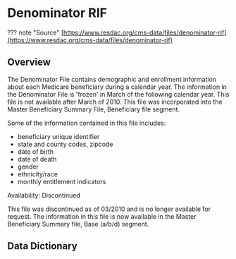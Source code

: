 # Denominator RIF

??? note "Source"
    [https://www.resdac.org/cms-data/files/denominator-rif](https://www.resdac.org/cms-data/files/denominator-rif)

## Overview

The Denominator File contains demographic and enrollment information about each Medicare beneficiary during a calendar year. The information in the Denominator File is 'frozen' in March of the following calendar year. This file is not available after March of 2010. This file was incorporated into the Master Beneficiary Summary File, Beneficiary file segment.

Some of the information contained in this file includes:

- beneficiary unique identifier
- state and county codes, zipcode
- date of birth
- date of death
- gender
- ethnicity/race
- monthly entitlement indicators

Availability: Discontinued

This file was discontinued as of 03/2010 and is no longer available for request. The information in this file is now available in the Master Beneficiary Summary file, Base (a/b/d) segment.

## Data Dictionary

